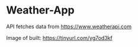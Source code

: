 # Weather-App
API fetches data from https://www.weatherapi.com

Image of built:
https://tinyurl.com/yg7od3kf